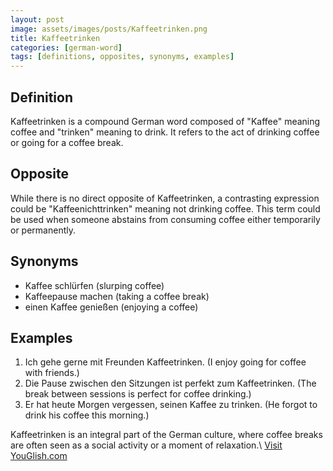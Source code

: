 ```yaml
---
layout: post
image: assets/images/posts/Kaffeetrinken.png
title: Kaffeetrinken
categories: [german-word]
tags: [definitions, opposites, synonyms, examples]
---
```


## Definition
Kaffeetrinken is a compound German word composed of "Kaffee" meaning coffee and "trinken" meaning to drink. It refers to the act of drinking coffee or going for a coffee break. 

## Opposite
While there is no direct opposite of Kaffeetrinken, a contrasting expression could be "Kaffeenichttrinken" meaning not drinking coffee. This term could be used when someone abstains from consuming coffee either temporarily or permanently.

## Synonyms
- Kaffee schlürfen (slurping coffee)
- Kaffeepause machen (taking a coffee break)
- einen Kaffee genießen (enjoying a coffee)

## Examples
1. Ich gehe gerne mit Freunden Kaffeetrinken. (I enjoy going for coffee with friends.)
2. Die Pause zwischen den Sitzungen ist perfekt zum Kaffeetrinken. (The break between sessions is perfect for coffee drinking.)
3. Er hat heute Morgen vergessen, seinen Kaffee zu trinken. (He forgot to drink his coffee this morning.)

Kaffeetrinken is an integral part of the German culture, where coffee breaks are often seen as a social activity or a moment of relaxation.\ <a id="yg-widget-0" class="youglish-widget" data-query="Kaffeetrinken" data-lang="german" data-components="8412" data-auto-start="0" data-bkg-color="theme_light" data-title="How%20to%20pronounce%20Kaffeetrinken%20in%20German"  rel="nofollow" href="https://youglish.com">Visit YouGlish.com</a><script async src="https://youglish.com/public/emb/widget.js" charset="utf-8"></script>